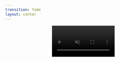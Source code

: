 ```yaml
---
transition: fade
layout: center
---
```


<div style="display: flex; gap: 1rem; align-items: center; justify-content: center; width: 100%;">
  <video src="/assets/movies-rsc.mov" alt="AI app" style="max-width: 40%; max-height: 40vh; object-fit: contain;"
  autoplay loop muted playsinline
   />

<video src="/assets/movies-rsc-web.mov" alt="AI app" style="max-width: 90%; max-height: 150vh; object-fit: contain;"
  autoplay loop muted playsinline
   />

</div>

<!--
And the end result is a fully functional partially server side rendered AI assistant that can display movie data using native apis to mobile and web, all from one codebase.
-->
